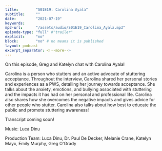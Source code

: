 ```yaml
---
title:        "S01E19: Carolina Ayala"
subtitle:     ""
date:         "2021-07-19"
keywords:
mp3-url:      "/assets/audio/S01E19_Carolina_Ayala.mp3"
episode-type: "full" #"trailer"
explicit:     "no"
block:        "no" # no means it is published
layout: podcast
excerpt_separator: <!--more-->
---
```

On this episode, Greg and Katelyn chat with Carolina Ayala!

Carolina is a person who stutters and an active advocate of stuttering acceptance. Throughout the interview, Carolina shared her personal stories and experiences as a PWS, detailing her journey towards acceptance. She talks about the anxiety, emotions, and bullying associated with stuttering and the impacts it has had on her personal and professional life. Carolina also shares how she overcomes the negative impacts and gives advice for other people who stutter. Carolina also talks about how best to educate the public and promote stuttering awareness!
<!--more-->
Transcript coming soon!
<!--more-->
Music: Luca Dinu

Production Team: Luca Dinu, Dr. Paul De Decker, Melanie Crane, Katelyn Mayo, Emily Murphy, Greg O'Grady
